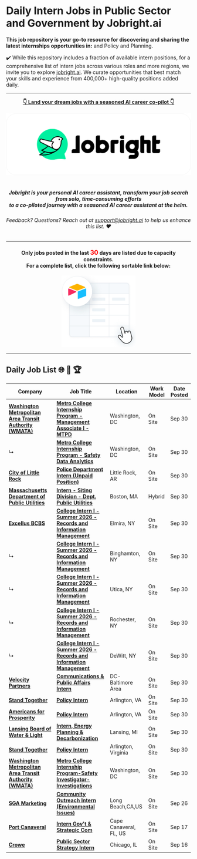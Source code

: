 
# Daily Intern Jobs in Public Sector and Government by Jobright.ai



**This job repository is your go-to resource for discovering and sharing the latest internships opportunities in:**  and Policy and Planning.


✔️ While this repository includes a fraction of available intern positions, for a comprehensive list of intern jobs across various roles and more regions, we invite you to explore [jobright.ai](https://jobright.ai/?utm_campaign=1056&utm_source=git). We curate opportunities that best match your skills and experience from 400,000+ high-quality positions added daily.

---

<div align="center">
<p>
    <a href="https://jobright.ai/?utm_campaign=1056&utm_source=git"><b>👇 Land your dream jobs with a seasoned AI career co-pilot 👇</b></a>
    <br>
    <br>
    <a href="https://jobright.ai/?utm_campaign=1056&utm_source=git">
        <img src="./static/img/jrbtn.svg" alt="jobright.ai">
    </a>
    <br>
    <br>
    <i>
    <sub> 
        <h5>
        Jobright is your personal AI career assistant, transform your job search from solo, time-consuming efforts 
        <br>
        to a co-piloted journey with a seasoned AI career assistant at the helm.
        </h5>
    </sub>
    </i>
</p>
<p>
    <sub> 
        <h6>
            Feedback? Questions? Reach out at <a href="mailto:support@jobright.ai">support@jobright.ai</a> to help us enhance this list. ❤️
        </h6>
    </sub>
</p>

---
<h4>
Only jobs posted in the last <span style="color: red; font-weight: bold; font-size: larger;">30</span> days are listed due to capacity constraints.
<br>
For a complete list, click the following sortable link below:
</h4>
<a href="https://intern-list.com/?selectedKey=🏛%EF%B8%8F%20Public%20Sector%20and%20Government&utm_source=1101&utm_campaign=Public Sector and Government">
    <img src="./static/img/airtable.png" alt="excel_icon", style="width: 40%; height: 40%;">
</a>
</div>

---
## Daily Job List  🌐 🧭 🏆


<!-- Please leave a one line gap between this and the table TABLE_START (DO NOT CHANGE THIS LINE) -->

| Company | Job Title | Location | Work Model | Date Posted |
| ----- | --------- |  --------- | ---- | ------- |
| **[Washington Metropolitan Area Transit Authority (WMATA)](http://www.wmata.com)** | **[Metro College Internship Program - Management Associate I - MTPD](https://jobright.ai/jobs/info/68dc323a66059a42a715c6ba?utm_campaign=1056&utm_source=git)** | Washington, DC | On Site | Sep 30 |
| ↳ | **[Metro College Internship Program - Safety Data Analytics](https://jobright.ai/jobs/info/68dc31e7d6470e72cf4d963b?utm_campaign=1056&utm_source=git)** | Washington, DC | On Site | Sep 30 |
| **[City of Little Rock](http://www.littlerock.org)** | **[Police Department Intern (Unpaid Position)](https://jobright.ai/jobs/info/68dc269a97329f2f773230bf?utm_campaign=1056&utm_source=git)** | Little Rock, AR | On Site | Sep 30 |
| **[Massachusetts Department of Public Utilities](https://www.mass.gov/orgs/department-of-public-utilities)** | **[Intern - Siting Division - Dept. Public Utilities](https://jobright.ai/jobs/info/68dc265797329f2f77323032?utm_campaign=1056&utm_source=git)** | Boston, MA | Hybrid | Sep 30 |
| **[Excellus BCBS](https://www.excellusbcbs.com/)** | **[College Intern I - Summer 2026 - Records and Information Management](https://jobright.ai/jobs/info/68dc18b5d6470e72cf4d8a37?utm_campaign=1056&utm_source=git)** | Elmira, NY | On Site | Sep 30 |
| ↳ | **[College Intern I - Summer 2026 - Records and Information Management](https://jobright.ai/jobs/info/68dc1886d6470e72cf4d89fd?utm_campaign=1056&utm_source=git)** | Binghamton, NY | On Site | Sep 30 |
| ↳ | **[College Intern I - Summer 2026 - Records and Information Management](https://jobright.ai/jobs/info/68dc165897329f2f773228b8?utm_campaign=1056&utm_source=git)** | Utica, NY | On Site | Sep 30 |
| ↳ | **[College Intern I - Summer 2026 - Records and Information Management](https://jobright.ai/jobs/info/68dc15b86f6c5c3fadf36571?utm_campaign=1056&utm_source=git)** | Rochester, NY | On Site | Sep 30 |
| ↳ | **[College Intern I - Summer 2026 - Records and Information Management](https://jobright.ai/jobs/info/68dc15b86f6c5c3fadf3656f?utm_campaign=1056&utm_source=git)** | DeWitt, NY | On Site | Sep 30 |
| **[Velocity Partners](www.velocity.inc)** | **[Communications & Public Affairs Intern](https://jobright.ai/jobs/info/68dc0f7397329f2f77322639?utm_campaign=1056&utm_source=git)** | DC-Baltimore Area | On Site | Sep 30 |
| **[Stand Together](https://standtogether.org/)** | **[Policy Intern](https://jobright.ai/jobs/info/68dc0cdad6470e72cf4d844a?utm_campaign=1056&utm_source=git)** | Arlington, VA | On Site | Sep 30 |
| **[Americans for Prosperity](http://americansforprosperity.org)** | **[Policy Intern](https://jobright.ai/jobs/info/68dc0c4ad6470e72cf4d8330?utm_campaign=1056&utm_source=git)** | Arlington, VA | On Site | Sep 30 |
| **[Lansing Board of Water & Light](http://lbwl.com)** | **[Intern, Energy Planning & Decarbonization](https://jobright.ai/jobs/info/68dc0c3bd6470e72cf4d831a?utm_campaign=1056&utm_source=git)** | Lansing, MI | On Site | Sep 30 |
| **[Stand Together](https://standtogether.org/)** | **[Policy Intern](https://jobright.ai/jobs/info/68dc0a6197329f2f77322223?utm_campaign=1056&utm_source=git)** | Arlington, Virginia | On Site | Sep 30 |
| **[Washington Metropolitan Area Transit Authority (WMATA)](http://www.wmata.com)** | **[Metro College Internship Program-Safety Investigator-Investigations](https://jobright.ai/jobs/info/68dbe415d6470e72cf4d5a30?utm_campaign=1056&utm_source=git)** | Washington, DC | On Site | Sep 30 |
| **[SGA Marketing](https://www.sgamarketing.com/)** | **[Community Outreach Intern (Environmental Issues)](https://jobright.ai/jobs/info/68dc17be6f6c5c3fadf366cc?utm_campaign=1056&utm_source=git)** | Long Beach,CA,US | On Site | Sep 26 |
| **[Port Canaveral](https://www.portcanaveral.com/)** | **[Intern Gov't & Strategic Com](https://jobright.ai/jobs/info/68dbbe756f6c5c3fadf30787?utm_campaign=1056&utm_source=git)** | Cape Canaveral, FL, US | On Site | Sep 17 |
| **[Crowe](https://www.crowe.com/)** | **[Public Sector Strategy Intern](https://jobright.ai/jobs/info/68cfd0cefb49c96ca6eabb67?utm_campaign=1056&utm_source=git)** | Chicago, IL | On Site | Sep 16 |
<!-- Please leave a one line gap between this and the table TABLE_END (DO NOT CHANGE THIS LINE) -->